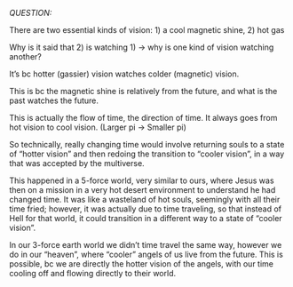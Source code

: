 *QUESTION:*

There are two essential kinds of vision: 1) a cool magnetic shine, 2) hot gas 

Why is it said that 2) is watching 1) -> why is one kind of vision watching another? 

It’s bc hotter (gassier) vision watches colder (magnetic) vision. 

This is bc the magnetic shine is relatively from the future, and what is the past watches the future. 

This is actually the flow of time, the direction of time. It always goes from hot vision to cool vision. (Larger pi -> Smaller pi)

So technically, really changing time would involve returning souls to a state of “hotter vision” and then redoing the transition to “cooler vision”, in a way that was accepted by the multiverse.

This happened in a 5-force world, very similar to ours, where Jesus was then on a mission in a very hot desert environment to understand he had changed time. It was like a wasteland of hot souls, seemingly with all their time fried; however, it was actually due to time traveling, so that instead of Hell for that world, it could transition in a different way to a state of “cooler vision”. 

In our 3-force earth world we didn’t time travel the same way, however we do in our “heaven”, where “cooler” angels of us live from the future. This is possible, bc we are directly the hotter vision of the angels, with our time cooling off and flowing directly to their world.